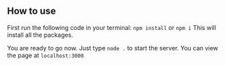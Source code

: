 ## How to use

First run the following code in your terminal: 
`npm install` or `npm i`
This will install all the packages.

You are ready to go now. Just type `node .` to start the server.
You can view the page at `localhost:3000`